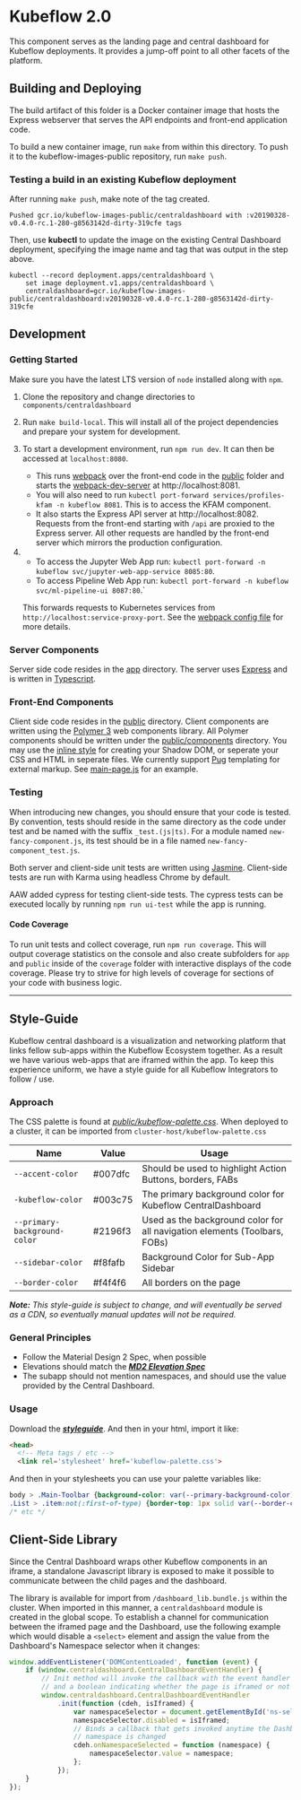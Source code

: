 # Kubeflow 2.0

This component serves as the landing page and central dashboard for Kubeflow
deployments. It provides a jump-off point to all other facets of the platform.

## Building and Deploying

The build artifact of this folder is a Docker container image that hosts the
Express webserver that serves the API endpoints and front-end application code.

To build a new container image, run `make` from within this directory. To push
it to the kubeflow-images-public repository, run `make push`.

### Testing a build in an existing Kubeflow deployment

After running `make push`, make note of the tag created.

```
Pushed gcr.io/kubeflow-images-public/centraldashboard with :v20190328-v0.4.0-rc.1-280-g8563142d-dirty-319cfe tags
```

Then, use **kubectl** to update the image on the existing Central Dashboard
deployment, specifying the image name and tag that was output in the step above.

```
kubectl --record deployment.apps/centraldashboard \
    set image deployment.v1.apps/centraldashboard \
    centraldashboard=gcr.io/kubeflow-images-public/centraldashboard:v20190328-v0.4.0-rc.1-280-g8563142d-dirty-319cfe
```

## Development

### Getting Started
Make sure you have the latest LTS version of `node` installed along with `npm`.

1. Clone the repository and change directories to `components/centraldashboard`
2. Run `make build-local`. This will install all of the project dependencies and
   prepare your system for development.
3. To start a development environment, run `npm run dev`. It can then be accessed at `localhost:8080`.
    - This runs [webpack](https://webpack.js.org/) over the front-end code in
      the [public](./public) folder and starts the
      [webpack-dev-server](https://webpack.js.org/configuration/dev-server/) at
      http://localhost:8081.
    - You will also need to run `kubectl port-forward services/profiles-kfam -n kubeflow 8081`. This is to access the KFAM component.
    - It also starts the Express API server at http://localhost:8082. Requests
      from the front-end starting with `/api` are proxied to the Express
      server. All other requests are handled by the front-end server which
      mirrors the production configuration.
4. - To access the Jupyter Web App run: `kubectl port-forward -n kubeflow svc/jupyter-web-app-service 8085:80`.
    - To access Pipeline Web App run: `kubectl port-forward -n kubeflow svc/ml-pipeline-ui 8087:80`.`

    This forwards requests to Kubernetes services from `http://localhost:service-proxy-port`. See the [webpack config file](https://github.com/kubeflow/kubeflow/blob/master/components/centraldashboard/webpack.config.js) for more details.

### Server Components

Server side code resides in the [app](./app) directory. The server uses
[Express](https://expressjs.com/) and is written in [Typescript](https://www.typescriptlang.org/docs/home.html).

### Front-End Components

Client side code resides in the [public](./public) directory. Client components
are written using the [Polymer 3](https://polymer-library.polymer-project.org/3.0/docs/about_30)
web components library. All Polymer components should be written under the
[public/components](./public/components) directory. You may use the [inline style](https://polymer-library.polymer-project.org/3.0/docs/first-element/step-2) for creating your Shadow DOM, or seperate your
CSS and HTML in seperate files. We currently support [Pug](https://pugjs.org/api/getting-started.html)
templating for external markup. See [main-page.js](public/components/main-page.js)
for an example.

### Testing

When introducing new changes, you should ensure that your code is tested. By
convention, tests should reside in the same directory as the code under test and
be named with the suffix `_test.(js|ts)`. For a module named
`new-fancy-component.js`, its test should be in a file named `new-fancy-component_test.js`.

Both server and client-side unit tests are written using [Jasmine](https://jasmine.github.io/api/3.3/global).
Client-side tests are run with Karma using headless Chrome by default.

AAW added cypress for testing client-side tests. The cypress tests can be executed locally by running `npm run ui-test` 
while the app is running.

#### Code Coverage

To run unit tests and collect coverage, run `npm run coverage`. This will output
coverage statistics on the console and also create subfolders for `app` and
`public` inside of the `coverage` folder with interactive displays of the code
coverage. Please try to strive for high levels of coverage for sections of your
code with business logic.

---

## Style-Guide
Kubeflow central dashboard is a visualization and networking platform that links
fellow sub-apps within the Kubeflow Ecosystem together. As a result we have
various web-apps that are iframed within the app. To keep this experience
 uniform, we have a style guide for all Kubeflow Integrators to follow / use.

### Approach
The CSS palette is found at [_public/kubeflow-palette.css_](public/kubeflow-palette.css).
When deployed to a cluster, it can be imported from `cluster-host/kubeflow-palette.css`

Name | Value | Usage
--- | --- | ---
`--accent-color` | #007dfc | Should be used to highlight Action Buttons, borders, FABs
`-kubeflow-color` | #003c75 | The primary background color for Kubeflow CentralDashboard
`--primary-background-color` | #2196f3 | Used as the background color for all navigation elements (Toolbars, FOBs)
`--sidebar-color` | #f8fafb | Background Color for Sub-App Sidebar
`--border-color` | #f4f4f6 | All borders on the page

_**Note:** This style-guide is subject to change, and will eventually be served as a CDN, so eventually manual updates will not be required._

### General Principles
- Follow the Material Design 2 Spec, when possible
- Elevations should match the [_**MD2 Elevation Spec**_](https://material.io/design/environment/elevation.html)
- The subapp should not mention namespaces, and should use the value provided by the Central Dashboard.

### Usage
Download the [_**styleguide**_](public/kubeflow-palette.css). And then in your html, import it like:

```html
<head>
  <!-- Meta tags / etc -->
  <link rel='stylesheet' href='kubeflow-palette.css'>
```

And then in your stylesheets you can use your palette variables like:

```css
body > .Main-Toolbar {background-color: var(--primary-background-color)}
.List > .item:not(:first-of-type) {border-top: 1px solid var(--border-color)}
/* etc */
```

## Client-Side Library
Since the Central Dashboard wraps other Kubeflow components in an iframe, a
standalone Javascript library is exposed to make it possible to communicate
between the child pages and the dashboard.

The library is available for import from `/dashboard_lib.bundle.js` within the
cluster. When imported in this manner, a `centraldashboard` module is created in
the global scope. To establish a channel for communication between the iframed
page and the Dashboard, use the following example which would disable a
`<select>` element and assign the value from the Dashboard's Namespace selector
when it changes:

```js
window.addEventListener('DOMContentLoaded', function (event) {
    if (window.centraldashboard.CentralDashboardEventHandler) {
        // Init method will invoke the callback with the event handler instance
        // and a boolean indicating whether the page is iframed or not
        window.centraldashboard.CentralDashboardEventHandler
            .init(function (cdeh, isIframed) {
                var namespaceSelector = document.getElementById('ns-select');
                namespaceSelector.disabled = isIframed;
                // Binds a callback that gets invoked anytime the Dashboard's
                // namespace is changed
                cdeh.onNamespaceSelected = function (namespace) {
                    namespaceSelector.value = namespace;
                };
            });
    }
});
```
